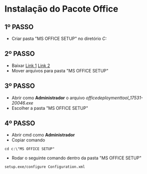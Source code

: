 # Instalação do Pacote Office

## 1º PASSO
- Criar pasta "MS OFFICE SETUP" no diretório *C:*
 
## 2º PASSO
- Baixar [Link 1](https://drive.google.com/file/d/1dWZzeVsW4q1pvK7BoY2gnuXMVm70Qzqt/view?usp=drive_link) [Link 2](https://drive.google.com/file/d/1pH3zHYffJCrR1m8rf1BH2EVAZVpP7tau/view?usp=drive_link)
- Mover arquivos para pasta "MS OFFICE SETUP"
 
## 3º PASSO
- Abrir como **Administrador** o arquivo *officedeploymenttool_17531-20046.exe*
- Escolher a pasta "MS OFFICE SETUP"

## 4º PASSO
- Abrir cmd como **Administrador**
- Copiar comando
```
cd c:\"MS OFFICE SETUP"
```
- Rodar o seguinte comando dentro da pasta "MS OFFICE SETUP"
```
setup.exe/configure Configuration.xml
```
